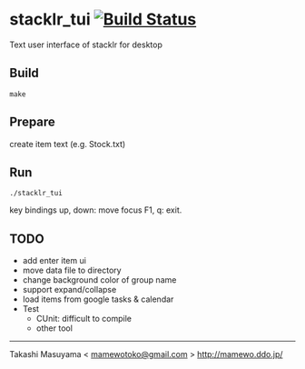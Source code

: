 stacklr_tui [![Build Status](https://travis-ci.org/mamewotoko/stacklr_tui.svg?branch=master)](https://travis-ci.org/mamewotoko/stacklr_tui)
==========

Text user interface of stacklr for desktop

Build
-----
```
make
```

Prepare
-------
create item text (e.g. Stock.txt)

Run
---
```
./stacklr_tui
```
key bindings
up, down: move focus
F1, q:  exit.

TODO
----
* add enter item ui
* move data file to directory
* change background color of group name
* support expand/collapse
* load items from google tasks & calendar
* Test
  * CUnit: difficult to compile
  * other tool

----
Takashi Masuyama < mamewotoko@gmail.com >
http://mamewo.ddo.jp/
